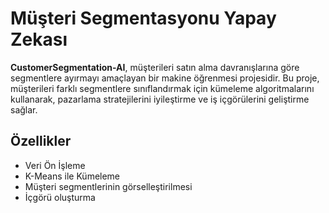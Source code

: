 # Müşteri Segmentasyonu Yapay Zekası

**CustomerSegmentation-AI**, müşterileri satın alma davranışlarına göre segmentlere ayırmayı amaçlayan bir makine öğrenmesi projesidir. Bu proje, müşterileri farklı segmentlere sınıflandırmak için kümeleme algoritmalarını kullanarak, pazarlama stratejilerini iyileştirme ve iş içgörülerini geliştirme sağlar.

## Özellikler
- Veri Ön İşleme
- K-Means ile Kümeleme
- Müşteri segmentlerinin görselleştirilmesi
- İçgörü oluşturma
